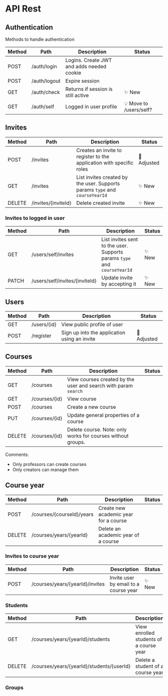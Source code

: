 # API Rest 

## Authentication
Methods to handle authentication

Method|Path|Description|Status
------|-----|---------|---
POST | /auth/login | Logins. Create JWT and adds needed cookie | 
POST | /auth/logout | Expire session | 
GET | /auth/check | Returns if session is still active | ✨ New
GET | /auth/self | Logged in user profile | 💡 Move to /users/self?

## Invites

Method|Path|Description|Status
------|-----|---------|---
POST | /invites | Creates an invite to register to the application with specific roles | 🔨 Adjusted
GET | /invites | List invites created by the user. Supports params `type` and `courseYearId` | ✨ New
DELETE | /invites/{inviteId} | Delete created invite | ✨ New

### Invites to logged in user

Method|Path|Description|Status
------|-----|---------|---
GET   | /users/self/invites | List invites sent to the user. Supports params `type` and `courseYearId` | ✨ New
PATCH  | /users/self/invites/{inviteId} | Update invite by accepting it | ✨ New

## Users

Method|Path|Description|Status
------|-----|---------|--- 
GET | /users/{id} | View public profile of user |
POST | /register | Sign up into the application using an invite | 🔨 Adjusted

## Courses

Method|Path|Description|Status
------|-----|---------|--- 
GET | /courses | View courses created by the user and search with param `search` |
GET | /courses/{id} | View course |
POST | /courses | Create a new course |
PUT | /courses/{id} | Update general properties of a course |
DELETE | /courses/{id} | Delete course. Note: only works for courses without groups. |

Comments:
- Only professors can create courses
- Only creators can manage them

## Course year

Method|Path|Description|Status
------|-----|---------|---
POST | /courses/{courseId}/years | Create new academic year for a course |
DELETE | /courses/years/{yearId} | Delete an academic year of a course |

### Invites to course year

Method|Path|Description|Status
------|-----|---------|---
POST | /courses/years/{yearId}/invites | Invite user by email to a course year | ✨ New

### Students
Method|Path|Description|Status
------|-----|---------|---
GET | /courses/years/{yearId}/students | View enrolled students of a course year | 💡 Upcoming
DELETE | /courses/years/{yearId}/students/{userId} | Delete a student of a course year | 💡 Upcoming

### Groups